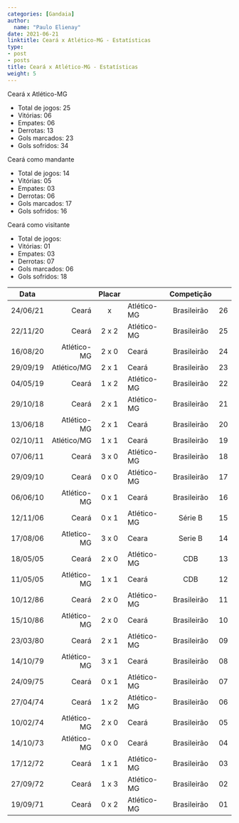 ```yaml
---
categories: [Gandaia]
author:
  name: "Paulo Elienay"
date: 2021-06-21
linktitle: Ceará x Atlético-MG - Estatísticas
type:
- post
- posts
title: Ceará x Atlético-MG - Estatísticas
weight: 5
---
```

Ceará x Atlético-MG
* Total de jogos: 25
* Vitórias: 06
* Empates: 06
* Derrotas: 13
* Gols marcados: 23
* Gols sofridos: 34

Ceará como mandante
- Total de jogos: 14
- Vitórias: 05
- Empates: 03
- Derrotas: 06
- Gols marcados: 17
- Gols sofridos: 16

Ceará como visitante
- Total de jogos: 
- Vitórias: 01
- Empates: 03
- Derrotas: 07
- Gols marcados: 06
- Gols sofridos: 18

| Data     |             | Placar  |             | Competição  |       |
| :---:    | ---:        | :---:   | :---        | :---:       | :---: |
| 24/06/21 |       Ceará |    x    | Atlético-MG | Brasileirão | 26    |
| 22/11/20 |       Ceará |  2 x 2  | Atlético-MG | Brasileirão | 25    |
| 16/08/20 | Atlético-MG |  2 x 0  | Ceará       | Brasileirão | 24    |
| 29/09/19 | Atlético/MG |  2 x 1  | Ceará       | Brasileirão | 23    |
| 04/05/19 |       Ceará |  1 x 2  | Atlético-MG | Brasileirão | 22    |
| 29/10/18 |       Ceará |  2 x 1  | Atlético-MG | Brasileirão | 21    |
| 13/06/18 | Atlético-MG |  2 x 1  | Ceará       | Brasileirão | 20    |
| 02/10/11 | Atlético/MG |  1 x 1  | Ceará       | Brasileirão | 19    |
| 07/06/11 |       Ceará |  3 x 0  | Atlético-MG | Brasileirão | 18    |
| 29/09/10 |       Ceará |  0 x 0  | Atlético-MG | Brasileirão | 17    |
| 06/06/10 | Atlético-MG |  0 x 1  | Ceará       | Brasileirão | 16    |
| 12/11/06 |       Ceará |  0 x 1  | Atlético-MG | Série B     | 15    |
| 17/08/06 | Atletico-MG |  3 x 0  | Ceara       | Serie B     | 14    |
| 18/05/05 |       Ceará |  2 x 0  | Atlético-MG | CDB         | 13    |
| 11/05/05 | Atlético-MG |  1 x 1  | Ceará       | CDB         | 12    |
| 10/12/86 |       Ceará |  2 x 0  | Atlético-MG | Brasileirão | 11    |
| 15/10/86 | Atlético-MG |  2 x 0  | Ceará       | Brasileirão | 10    |
| 23/03/80 |       Ceará |  2 x 1  | Atlético-MG | Brasileirão | 09    |
| 14/10/79 | Atlético-MG |  3 x 1  | Ceará       | Brasileirão | 08    |
| 24/09/75 |       Ceará |  0 x 1  | Atlético-MG | Brasileirão | 07    |
| 27/04/74 |       Ceará |  1 x 2  | Atlético-MG | Brasileirão | 06    |
| 10/02/74 | Atlético-MG |  2 x 0  | Ceará       | Brasileirão | 05    |
| 14/10/73 | Atlético-MG |  0 x 0  | Ceará       | Brasileirão | 04    |
| 17/12/72 |       Ceará |  1 x 1  | Atlético-MG | Brasileirão | 03    |
| 27/09/72 |       Ceará |  1 x 3  | Atlético-MG | Brasileirão | 02    |
| 19/09/71 |       Ceará |  0 x 2  | Atlético-MG | Brasileirão | 01    |
